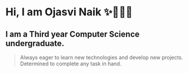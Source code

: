 # Hi, I am Ojasvi Naik :sparkles:👩🏾‍💻
## I am a Third year Computer Science undergraduate.
> Always eager to learn new technologies and develop new projects. Determined to complete any task in hand.
